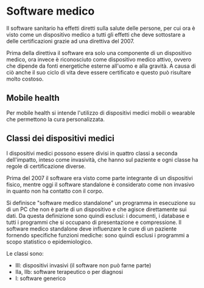 # Software medico

Il software sanitario ha effetti diretti sulla salute delle persone, per cui ora è visto come un dispositivo medico a tutti gli effetti che deve sottostare a delle certificazioni grazie ad una direttiva del 2007.

Prima della direttiva il software era solo una componente di un dispositivo medico, ora invece è riconosciuto come dispositivo medico attivo, ovvero che dipende da fonti energetiche esterne all'uomo e alla gravità. A causa di ciò anche il suo ciclo di vita deve essere certificato e questo può risultare molto costoso.

## Mobile health

Per mobile health si intende l'utilizzo di dispositivi medici mobili o wearable che permettono la cura personalizzata. 

## Classi dei dispositivi medici

I dispositivi medici possono essere divisi in quattro classi a seconda dell'impatto, inteso come invasività, che hanno sul paziente e ogni classe ha regole di certificazione diverse.

Prima del 2007 il software era visto come parte integrante di un dispositivi fisico, mentre oggi il software standalone è considerato come non invasivo in quanto non ha contatto con il corpo. 

Si definisce "software medico standalone" un programma in esecuzione su di un PC che non è parte di un dispositivo e che agisce direttamente sui dati. Da questa definizione sono quindi esclusi: i documenti, i database e tutti i programmi che si occupano di presentazione e compressione. Il software medico standalone deve influenzare le cure di un paziente fornendo specifiche funzioni mediche: sono quindi esclusi i programmi a scopo statistico o epidemiologico.

Le classi sono:

- III: dispositivi invasivi (il software non può farne parte)
- IIa, IIb: software terapeutico o per diagnosi
- I: software generico
